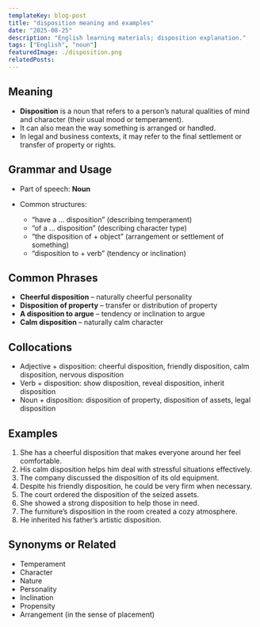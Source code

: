 ```yaml
---
templateKey: blog-post
title: "disposition meaning and examples"
date: "2025-08-25"
description: "English learning materials; disposition explanation."
tags: ["English", "noun"]
featuredImage: ./disposition.png
relatedPosts:
---
```


## Meaning

- **Disposition** is a noun that refers to a person’s natural qualities of mind and character (their usual mood or temperament).
- It can also mean the way something is arranged or handled.
- In legal and business contexts, it may refer to the final settlement or transfer of property or rights.

## Grammar and Usage

- Part of speech: **Noun**
- Common structures:

  - “have a … disposition” (describing temperament)
  - “of a … disposition” (describing character type)
  - “the disposition of + object” (arrangement or settlement of something)
  - “disposition to + verb” (tendency or inclination)

## Common Phrases

- **Cheerful disposition** – naturally cheerful personality
- **Disposition of property** – transfer or distribution of property
- **A disposition to argue** – tendency or inclination to argue
- **Calm disposition** – naturally calm character

## Collocations

- Adjective + disposition: cheerful disposition, friendly disposition, calm disposition, nervous disposition
- Verb + disposition: show disposition, reveal disposition, inherit disposition
- Noun + disposition: disposition of property, disposition of assets, legal disposition

## Examples

1. She has a cheerful disposition that makes everyone around her feel comfortable.
2. His calm disposition helps him deal with stressful situations effectively.
3. The company discussed the disposition of its old equipment.
4. Despite his friendly disposition, he could be very firm when necessary.
5. The court ordered the disposition of the seized assets.
6. She showed a strong disposition to help those in need.
7. The furniture’s disposition in the room created a cozy atmosphere.
8. He inherited his father’s artistic disposition.

## Synonyms or Related

- Temperament
- Character
- Nature
- Personality
- Inclination
- Propensity
- Arrangement (in the sense of placement)
